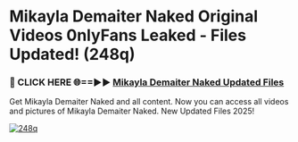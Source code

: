# Mikayla Demaiter Naked Original Videos 0nlyFans Leaked - Files Updated! (248q)

<h3>🔴 CLICK HERE 🌐==►► <a href="https://tinyurl.com/yckcrads" rel="nofollow">Mikayla Demaiter Naked Updated Files</a></h3>

Get Mikayla Demaiter Naked and all content. Now you can access all videos and pictures of Mikayla Demaiter Naked. New Updated Files 2025!

[![248q](https://i.imgur.com/hpKpOFt.gif)](https://tinyurl.com/yckcrads)
